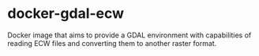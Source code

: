 # docker-gdal-ecw
Docker image that aims to provide a GDAL environment with capabilities of reading ECW files and converting them to another raster format.


